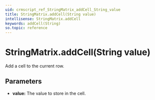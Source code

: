 ```yaml
---
uid: crmscript_ref_StringMatrix_addCell_String_value
title: StringMatrix.addCell(String value)
intellisense: StringMatrix.addCell
keywords: addCell(String)
so.topic: reference
---
```


# StringMatrix.addCell(String value)

Add a cell to the current row.

## Parameters

* **value:** The value to store in the cell.

